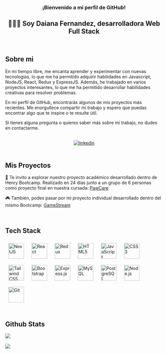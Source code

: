 ### <div align="center">¡Bienvenido a mi perfil de GitHub!</div>  
## <div align="center">👩🏻‍💻 Soy Daiana Fernandez, desarrolladora Web Full Stack </div>  


<br/>  

## Sobre mi
En mi tiempo libre, me encanta aprender y experimentar con nuevas tecnologías, lo que me ha permitido adquirir habilidades en Javascript, NodeJS, React, Redux y ExpressJS. Además, he trabajado en varios proyectos interesantes, lo que me ha permitido desarrollar habilidades creativas para resolver problemas.

En mi perfil de GitHub, encontrarás algunos de mis proyectos más recientes. Me enorgullece compartir mi trabajo y espero que puedas encontrar algo que te inspire o te resulte útil.

Si tienes alguna pregunta o quieres saber más sobre mi trabajo, no dudes en contactarme.

<br/> 

<div align="center">
<a href="https://linkedin.com/in/daifernandez" target="_blank">
<img src=https://img.shields.io/badge/linkedin-%231E77B5.svg?&style=for-the-badge&logo=linkedin&logoColor=white alt=linkedin style="margin-bottom: 5px;" />
</a>
</div> 

<br/>  

## Mis Proyectos
🐾 Te invito a explorar nuestro proyecto académico desarrollado dentro de Henry Bootcamp. Realizado en 24 días junto a un grupo de 6 personas como proyecto final en nuestra cursada: [PawCare](http://pawcare.vercel.app/)

🎮 También, podes pasar por mi proyecto individual desarrollado dentro del mismo Bootcamp: [GameStream](https://www.gamestream.dev)
  
<br/>  
 
## Tech Stack  

<div align="start">  
<a href="https://nextjs.org/" target="_blank"><img style="margin: 10px" src="https://profilinator.rishav.dev/skills-assets/nextjs.png" alt="NextJS" height="50" /></a> 
<a href="https://reactjs.org/" target="_blank"><img style="margin: 10px" src="https://profilinator.rishav.dev/skills-assets/react-original-wordmark.svg" alt="React" height="50" /></a>  
<a href="https://redux.js.org/" target="_blank"><img style="margin: 10px" src="https://profilinator.rishav.dev/skills-assets/redux-original.svg" alt="Redux" height="50" /></a>  
<a href="https://en.wikipedia.org/wiki/HTML5" target="_blank"><img style="margin: 10px" src="https://profilinator.rishav.dev/skills-assets/html5-original-wordmark.svg" alt="HTML5" height="50" /></a>  
<a href="https://www.javascript.com/" target="_blank"><img style="margin: 10px" src="https://profilinator.rishav.dev/skills-assets/javascript-original.svg" alt="JavaScript" height="50" /></a>  
<a href="https://www.w3schools.com/css/" target="_blank"><img style="margin: 10px" src="https://profilinator.rishav.dev/skills-assets/css3-original-wordmark.svg" alt="CSS3" height="50" /></a>  
<a href="https://www.tailwindcss.com/" target="_blank"><img style="margin: 10px" src="https://profilinator.rishav.dev/skills-assets/tailwindcss.svg" alt="Tailwind CSS" height="50" /></a> 
<a href="https://getbootstrap.com/docs/3.4/javascript/" target="_blank"><img style="margin: 10px" src="https://profilinator.rishav.dev/skills-assets/bootstrap-plain.svg" alt="Bootstrap" height="50" /></a>  
<a href="https://expressjs.com/" target="_blank"><img style="margin: 10px" src="https://profilinator.rishav.dev/skills-assets/express-original-wordmark.svg" alt="Express.js" height="50" /></a>  
<a href="https://www.mysql.com/" target="_blank"><img style="margin: 10px" src="https://profilinator.rishav.dev/skills-assets/mysql-original-wordmark.svg" alt="MySQL" height="50" /></a>  
<a href="https://www.postgresql.org/" target="_blank"><img style="margin: 10px" src="https://profilinator.rishav.dev/skills-assets/postgresql-original-wordmark.svg" alt="PostgreSQL" height="50" /></a>  
<a href="https://nodejs.org/" target="_blank"><img style="margin: 10px" src="https://profilinator.rishav.dev/skills-assets/nodejs-original-wordmark.svg" alt="Node.js" height="50" /></a>  
<a href="https://github.com/" target="_blank"><img style="margin: 10px" src="https://profilinator.rishav.dev/skills-assets/git-scm-icon.svg" alt="Git" height="50" /></a> 
</div>

<br/>  


## Github Stats  
<div><img src="https://github-readme-stats.vercel.app/api?username=daifernandez&theme=omni&show_icons=true&count_private=true&hide_border=true" align="center" /></div>  

<br/> 
<div>
<img src="https://komarev.com/ghpvc/?username=daifernandez&&style=flat-square" align="center" />
</div>  
